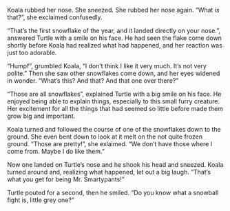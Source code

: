 Koala rubbed her nose. She sneezed. She rubbed her nose again. “What _is_
that?”, she exclaimed confusedly.

“That’s the first snowflake of the year, and it landed directly on your nose.”,
answered Turtle with a smile on his face. He had seen the flake come down
shortly before Koala had realized what had happened, and her reaction was just
too adorable.

“Humpf”, grumbled Koala, “I don’t think I like it very much. It’s not very
polite.” Then she saw other snowflakes come down, and her eyes widened in
wonder. “What’s this? And that? And that one over there?”

“Those are all snowflakes”, explained Turtle with a big smile on his face. He
enjoyed being able to explain things, especially to this small furry creature.
Her excitement for all the things that had seemed so little before made them
grow big and important.

Koala turned and followed the course of one of the snowflakes down to the
ground. She even bent down to look at it melt on the not quite frozen ground.
“Those are pretty!”, she exlaimed. “We don’t have those where I come from.
Maybe I do like them.”

Now one landed on Turtle’s nose and he shook his head and sneezed. Koala
turned around and, realizing what happened, let out a big laugh. “That’s what
you get for being Mr. Smartypants!”

Turtle pouted for a second, then he smiled. “Do you know what a snowball fight
is, little grey one?”
